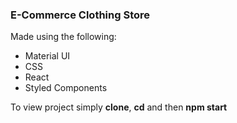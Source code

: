 
### E-Commerce Clothing Store

Made using the following: 
- Material UI
- CSS
- React
- Styled Components


To view project simply **clone**, **cd** and then **npm start**
